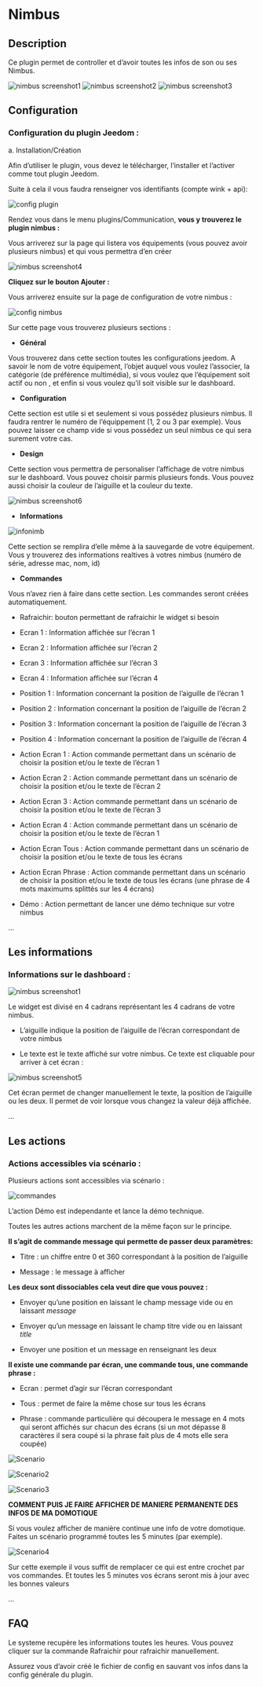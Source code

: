 Nimbus 
======

Description 
-----------

Ce plugin permet de controller et d’avoir toutes les infos de son ou ses
Nimbus.

![nimbus screenshot1](./images/nimbus_screenshot1.jpg) ![nimbus
screenshot2](./images/nimbus_screenshot2.jpg) ![nimbus
screenshot3](./images/nimbus_screenshot3.jpg)

Configuration 
-------------

### Configuration du plugin Jeedom : 

a.  Installation/Création


Afin d’utiliser le plugin, vous devez le télécharger, l’installer et
l’activer comme tout plugin Jeedom.

Suite à cela il vous faudra renseigner vos identifiants (compte wink +
api):


![config plugin](./images/config_plugin.jpg)



Rendez vous dans le menu plugins/Communication, **vous y trouverez le
plugin nimbus :**

Vous arriverez sur la page qui listera vos équipements (vous pouvez
avoir plusieurs nimbus) et qui vous permettra d’en créer


![nimbus screenshot4](./images/nimbus_screenshot4.jpg)


**Cliquez sur le bouton Ajouter :**

Vous arriverez ensuite sur la page de configuration de votre nimbus :

![config nimbus](./images/config_nimbus.jpg)

Sur cette page vous trouverez plusieurs sections :


-   **Général**


Vous trouverez dans cette section toutes les configurations jeedom. A
savoir le nom de votre équipement, l’objet auquel vous voulez
l’associer, la catégorie (de préférence multimédia), si vous voulez que
l’équipement soit actif ou non , et enfin si vous voulez qu’il soit
visible sur le dashboard.

-   **Configuration**

Cette section est utile si et seulement si vous possédez plusieurs
nimbus. Il faudra rentrer le numéro de l’équippement (1, 2 ou 3 par
exemple). Vous pouvez laisser ce champ vide si vous possédez un seul
nimbus ce qui sera surement votre cas.


-   **Design**

Cette section vous permettra de personaliser l’affichage de votre nimbus
sur le dashboard. Vous pouvez choisir parmis plusieurs fonds. Vous
pouvez aussi choisir la couleur de l’aiguille et la couleur du texte.


![nimbus screenshot6](./images/nimbus_screenshot6.jpg)

-   **Informations**

![infonimb](./images/infonimb.jpg)


Cette section se remplira d’elle même à la sauvegarde de votre
équipement. Vous y trouverez des informations realtives à votres nimbus
(numéro de série, adresse mac, nom, id)

-   **Commandes**

Vous n’avez rien à faire dans cette section. Les commandes seront créées
automatiquement.

-   Rafraichir: bouton permettant de rafraichir le widget si besoin

-   Ecran 1 : Information affichée sur l’écran 1

-   Ecran 2 : Information affichée sur l’écran 2

-   Ecran 3 : Information affichée sur l’écran 3

-   Ecran 4 : Information affichée sur l’écran 4

-   Position 1 : Information concernant la position de l’aiguille de
    l’écran 1

-   Position 2 : Information concernant la position de l’aiguille de
    l’écran 2

-   Position 3 : Information concernant la position de l’aiguille de
    l’écran 3

-   Position 4 : Information concernant la position de l’aiguille de
    l’écran 4

-   Action Ecran 1 : Action commande permettant dans un scénario de
    choisir la position et/ou le texte de l’écran 1

-   Action Ecran 2 : Action commande permettant dans un scénario de
    choisir la position et/ou le texte de l’écran 2

-   Action Ecran 3 : Action commande permettant dans un scénario de
    choisir la position et/ou le texte de l’écran 3

-   Action Ecran 4 : Action commande permettant dans un scénario de
    choisir la position et/ou le texte de l’écran 1

-   Action Ecran Tous : Action commande permettant dans un scénario de
    choisir la position et/ou le texte de tous les écrans

-   Action Ecran Phrase : Action commande permettant dans un scénario de
    choisir la position et/ou le texte de tous les écrans (une phrase de
    4 mots maximums splittés sur les 4 écrans)

-   Démo : Action permettant de lancer une démo technique sur votre
    nimbus

…​

Les informations 
----------------

### Informations sur le dashboard : 

![nimbus screenshot1](./images/nimbus_screenshot1.jpg)

Le widget est divisé en 4 cadrans représentant les 4 cadrans de votre
nimbus.

-   L’aiguille indique la position de l’aiguille de l’écran
    correspondant de votre nimbus

-   Le texte est le texte affiché sur votre nimbus. Ce texte est
    cliquable pour arriver à cet écran :


![nimbus screenshot5](./images/nimbus_screenshot5.jpg)


Cet écran permet de changer manuellement le texte, la position de
l’aiguille ou les deux. Il permet de voir lorsque vous changez la valeur
déjà affichée.

…​

Les actions 
-----------

### Actions accessibles via scénario : 

Plusieurs actions sont accessibles via scénario :

![commandes](./images/commandes.jpg)

L’action Démo est independante et lance la démo technique.

Toutes les autres actions marchent de la même façon sur le principe.

**Il s’agit de commande message qui permette de passer deux paramètres:**

-   Titre : un chiffre entre 0 et 360 correspondant à la position de
    l’aiguille

-   Message : le message à afficher

**Les deux sont dissociables cela veut dire que vous pouvez :**

-   Envoyer qu’une position en laissant le champ message vide ou en
    laissant *message*

-   Envoyer qu’un message en laissant le champ titre vide ou en laissant
    *title*

-   Envoyer une position et un message en renseignant les deux

**Il existe une commande par écran, une commande tous, une commande
phrase :**

-   Ecran : permet d’agir sur l’écran correspondant

-   Tous : permet de faire la même chose sur tous les écrans

-   Phrase : commande particulière qui découpera le message en 4 mots
    qui seront affichés sur chacun des écrans (si un mot dépasse 8
    caractères il sera coupé si la phrase fait plus de 4 mots elle
    sera coupée)

![Scenario](./images/Scenario.jpg)


![Scenario2](./images/Scenario2.jpg)


![Scenario3](./images/Scenario3.jpg)


**COMMENT PUIS JE FAIRE AFFICHER DE MANIERE PERMANENTE DES INFOS DE MA
DOMOTIQUE**

Si vous voulez afficher de manière continue une info de votre domotique.
Faites un scénario programmé toutes les 5 minutes (par exemple).

![Scenario4](./images/Scenario4.jpg)

Sur cette exemple il vous suffit de remplacer ce qui est entre crochet
par vos commandes. Et toutes les 5 minutes vos écrans seront mis à jour
avec les bonnes valeurs

…​

FAQ 
---

Le systeme recupère les informations toutes les heures. Vous pouvez
cliquer sur la commande Rafraichir pour rafraichir manuellement.

Assurez vous d’avoir créé le fichier de config en sauvant vos infos dans
la config générale du plugin.

